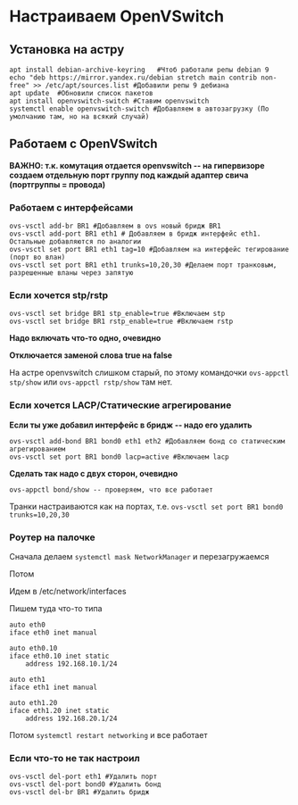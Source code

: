 # Настраиваем OpenVSwitch

## Установка на астру

```
apt install debian-archive-keyring   #Чтоб работали репы debian 9
echo "deb https://mirror.yandex.ru/debian stretch main contrib non-free" >> /etc/apt/sources.list #Добавили репы 9 дебиана
apt update  #Обновили список пакетов
apt install openvswitch-switch #Ставим openvswitch
systemctl enable openvswitch-switch #Добавляем в автозагрузку (По умолчанию там, но на всякий случай)
```

## Работаем с OpenVSwitch

**ВАЖНО: т.к. комутация отдается openvswitch -- на гипервизоре создаем отдельную порт группу под каждый адаптер свича (портгруппы = провода)**

### Работаем с интерфейсами

```
ovs-vsctl add-br BR1 #Добавляем в ovs новый бридж BR1
ovs-vsctl add-port BR1 eth1 # Добавляем в бридж интерфейс eth1. Остальные добавляются по аналогии
ovs-vsctl set port BR1 eth1 tag=10 #Добавляем на интерфейс тегирование (порт во влан)
ovs-vsctl set port BR1 eth1 trunks=10,20,30 #Делаем порт транковым, разрешенные вланы через запятую
```

### Если хочется stp/rstp

```
ovs-vsctl set bridge BR1 stp_enable=true #Включаем stp
ovs-vsctl set bridge BR1 rstp_enable=true #Включаем rstp
```

**Надо включать что-то одно, очевидно**

**Отключается заменой слова true на false**

На астре openvswitch слишком старый, по этому командочки `ovs-appctl stp/show` или `ovs-appctl rstp/show` там нет.

### Если хочется LACP/Статические агрегирование

**Если ты уже добавил интерфейс в бридж -- надо его удалить**

```
ovs-vsctl add-bond BR1 bond0 eth1 eth2 #Добавляем бонд со статическим агрегированием
ovs-vsctl set port BR1 bond0 lacp=active #Включаем lacp
```

**Сделать так надо с двух сторон, очевидно**

```
ovs-appctl bond/show -- проверяем, что все работает
```

Транки настраиваются как на портах, т.е. `ovs-vsctl set port BR1 bond0 trunks=10,20,30`

### Роутер на палочке

Сначала делаем `systemctl mask NetworkManager` и перезагружаемся

Потом

Идем в /etc/network/interfaces

Пишем туда что-то типа

```
auto eth0
iface eth0 inet manual

auto eth0.10
iface eth0.10 inet static
    address 192.168.10.1/24

auto eth1
iface eth1 inet manual

auto eth1.20
iface eth1.20 inet static
    address 192.168.20.1/24
```

Потом `systemctl restart networking` и все работает

### Если что-то не так настроил

```
ovs-vsctl del-port eth1 #Удалить порт
ovs-vsctl del-port bond0 #Удалить бонд
ovs-vsctl del-br BR1 #Удалить бридж
```
